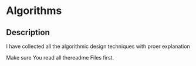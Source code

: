 # Algorithms


<h2> Description </h2>

I have collected all the algorithmic design techniques with proer explanation

Make sure You read all thereadme Files first.



